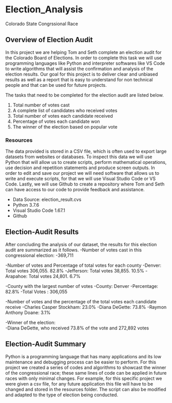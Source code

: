 # Election_Analysis
Colorado State Congrssional Race 

## Overview of Election Audit
In this project we are helping Tom and Seth complete an election audit for the Colorado Board of Elections. In order to complete this task we will use programming languages like Python and interpreter softwares like VS Code to write algorithms that will assist the confirmation and analysis of the election results. Our goal for this project is to deliver clear and unbiased results as well as a report that is easy to understand for non technical people and that can  be used for future projects. 

The tasks that need to be completed for the election audit are listed below. 
1. Total number of votes cast
2. A complete list of candidates who received votes
3. Total number of votes each candidate received
4. Percentage of votes each candidate won
5. The winner of the election based on popular vote

### Resources
The data provided is stored in a CSV file, which is often used to export large datasets from websites or databases. To inspect this data we will use Python that will allow us to create scripts, perform mathematical operations, use decision and repetition statements and produce screen outputs. In order to edit and save our project we will need software that allows us to write and execute scripts, for that we will use Visual Studio Code or VS Code. Lastly, we will use Github to create a repository where Tom and Seth can have access to our code to provide feedback and assistance.  

- Data Source: election_result.cvs	
- Python 3.7.6
- Visual Studio Code 1.67.1
- Github 

## Election-Audit Results 
After concluding the analysis of our dataset, the results for this election audit are summarized as it follows. 
-Number of votes cast in this congressional election: 
  -369,711

-Number of votes and Percentage of total votes for each county
  -Denver: Total votes 306,055. 82.8% 
  -Jefferson: Total votes 38,855. 10.5% 
  -Arapahoe: Total votes 24,801. 6.7% 

-County with the largest number of votes
  -County: Denver
  -Percentage: 82.8%
  -Total Votes : 306,055

-Number of votes and the percentage of the total votes each candidate receive
  -Charles Casper Stockham: 23.0% 
  -Diana DeGette: 73.8%
  -Raymon Anthony Doane: 3.1%

-Winner of the election:										
  -Diana DeGette, who received  73.8% of the vote and 272,892 votes
  
## Election-Audit Summary 
Python is a programming language that has many applications and its low maintenance and debugging process can be easier to perform. For this project we created a series of codes and algorithms to showcast the winner of the congressional race; these same lines of code can be applied in future races with only minimal changes. For example, for this specific project we were given a csv file, for any future application this file will have to be changed and stored in the resources folder. The script can also be modified and adapted to the type of election being conducted. 

  
  
  
  
  
